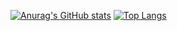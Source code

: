 <!-- Stats for dark mode gh -->
[![Anurag's GitHub stats](https://github-readme-stats.vercel.app/api?username=mayevskaya&show_icons=true&theme=transparent)](https://github.com/anuraghazra/github-readme-stats)
[![Top Langs](https://github-readme-stats.vercel.app/api/top-langs/?username=mayevskaya&layout=compact&theme=transparent)](https://github.com/anuraghazra/github-readme-stats#gh-dark-mode-only)
